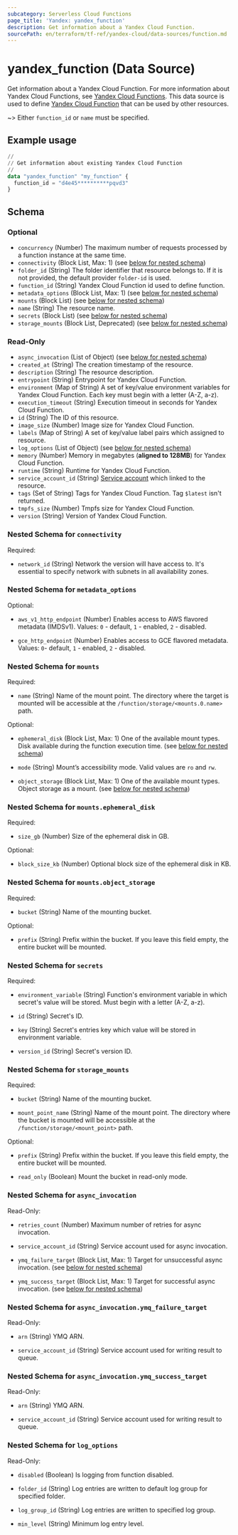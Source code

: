 ```yaml
---
subcategory: Serverless Cloud Functions
page_title: 'Yandex: yandex_function'
description: Get information about a Yandex Cloud Function.
sourcePath: en/terraform/tf-ref/yandex-cloud/data-sources/function.md
---
```


# yandex_function (Data Source)

Get information about a Yandex Cloud Function. For more information about Yandex Cloud Functions, see [Yandex Cloud Functions](https://yandex.cloud/docs/functions).
This data source is used to define [Yandex Cloud Function](https://yandex.cloud/docs/functions/concepts/function) that can be used by other resources.

~> Either `function_id` or `name` must be specified.

## Example usage

```terraform
//
// Get information about existing Yandex Cloud Function
//
data "yandex_function" "my_function" {
  function_id = "d4e45**********pqvd3"
}
```

<!-- schema generated by tfplugindocs -->
## Schema

### Optional

- `concurrency` (Number) The maximum number of requests processed by a function instance at the same time.
- `connectivity` (Block List, Max: 1) (see [below for nested schema](#nestedblock--connectivity))
- `folder_id` (String) The folder identifier that resource belongs to. If it is not provided, the default provider `folder-id` is used.
- `function_id` (String) Yandex Cloud Function id used to define function.
- `metadata_options` (Block List, Max: 1) (see [below for nested schema](#nestedblock--metadata_options))
- `mounts` (Block List) (see [below for nested schema](#nestedblock--mounts))
- `name` (String) The resource name.
- `secrets` (Block List) (see [below for nested schema](#nestedblock--secrets))
- `storage_mounts` (Block List, Deprecated) (see [below for nested schema](#nestedblock--storage_mounts))

### Read-Only

- `async_invocation` (List of Object) (see [below for nested schema](#nestedatt--async_invocation))
- `created_at` (String) The creation timestamp of the resource.
- `description` (String) The resource description.
- `entrypoint` (String) Entrypoint for Yandex Cloud Function.
- `environment` (Map of String) A set of key/value environment variables for Yandex Cloud Function. Each key must begin with a letter (A-Z, a-z).
- `execution_timeout` (String) Execution timeout in seconds for Yandex Cloud Function.
- `id` (String) The ID of this resource.
- `image_size` (Number) Image size for Yandex Cloud Function.
- `labels` (Map of String) A set of key/value label pairs which assigned to resource.
- `log_options` (List of Object) (see [below for nested schema](#nestedatt--log_options))
- `memory` (Number) Memory in megabytes (**aligned to 128MB**) for Yandex Cloud Function.
- `runtime` (String) Runtime for Yandex Cloud Function.
- `service_account_id` (String) [Service account](https://yandex.cloud/docs/iam/concepts/users/service-accounts) which linked to the resource.
- `tags` (Set of String) Tags for Yandex Cloud Function. Tag `$latest` isn't returned.
- `tmpfs_size` (Number) Tmpfs size for Yandex Cloud Function.
- `version` (String) Version of Yandex Cloud Function.

<a id="nestedblock--connectivity"></a>
### Nested Schema for `connectivity`

Required:

- `network_id` (String) Network the version will have access to. It's essential to specify network with subnets in all availability zones.



<a id="nestedblock--metadata_options"></a>
### Nested Schema for `metadata_options`

Optional:

- `aws_v1_http_endpoint` (Number) Enables access to AWS flavored metadata (IMDSv1). Values: `0` - default, `1` - enabled, `2` - disabled.

- `gce_http_endpoint` (Number) Enables access to GCE flavored metadata. Values: `0`- default, `1` - enabled, `2` - disabled.



<a id="nestedblock--mounts"></a>
### Nested Schema for `mounts`

Required:

- `name` (String) Name of the mount point. The directory where the target is mounted will be accessible at the `/function/storage/<mounts.0.name>` path.


Optional:

- `ephemeral_disk` (Block List, Max: 1) One of the available mount types. Disk available during the function execution time. (see [below for nested schema](#nestedblock--mounts--ephemeral_disk))

- `mode` (String) Mount’s accessibility mode. Valid values are `ro` and `rw`.

- `object_storage` (Block List, Max: 1) One of the available mount types. Object storage as a mount. (see [below for nested schema](#nestedblock--mounts--object_storage))


<a id="nestedblock--mounts--ephemeral_disk"></a>
### Nested Schema for `mounts.ephemeral_disk`

Required:

- `size_gb` (Number) Size of the ephemeral disk in GB.


Optional:

- `block_size_kb` (Number) Optional block size of the ephemeral disk in KB.



<a id="nestedblock--mounts--object_storage"></a>
### Nested Schema for `mounts.object_storage`

Required:

- `bucket` (String) Name of the mounting bucket.


Optional:

- `prefix` (String) Prefix within the bucket. If you leave this field empty, the entire bucket will be mounted.




<a id="nestedblock--secrets"></a>
### Nested Schema for `secrets`

Required:

- `environment_variable` (String) Function's environment variable in which secret's value will be stored. Must begin with a letter (A-Z, a-z).

- `id` (String) Secret's ID.

- `key` (String) Secret's entries key which value will be stored in environment variable.

- `version_id` (String) Secret's version ID.



<a id="nestedblock--storage_mounts"></a>
### Nested Schema for `storage_mounts`

Required:

- `bucket` (String) Name of the mounting bucket.

- `mount_point_name` (String) Name of the mount point. The directory where the bucket is mounted will be accessible at the `/function/storage/<mount_point>` path.


Optional:

- `prefix` (String) Prefix within the bucket. If you leave this field empty, the entire bucket will be mounted.

- `read_only` (Boolean) Mount the bucket in read-only mode.



<a id="nestedatt--async_invocation"></a>
### Nested Schema for `async_invocation`

Read-Only:

- `retries_count` (Number) Maximum number of retries for async invocation.

- `service_account_id` (String) Service account used for async invocation.

- `ymq_failure_target` (Block List, Max: 1) Target for unsuccessful async invocation. (see [below for nested schema](#nestedobjatt--async_invocation--ymq_failure_target))

- `ymq_success_target` (Block List, Max: 1) Target for successful async invocation. (see [below for nested schema](#nestedobjatt--async_invocation--ymq_success_target))


<a id="nestedobjatt--async_invocation--ymq_failure_target"></a>
### Nested Schema for `async_invocation.ymq_failure_target`

Read-Only:

- `arn` (String) YMQ ARN.

- `service_account_id` (String) Service account used for writing result to queue.



<a id="nestedobjatt--async_invocation--ymq_success_target"></a>
### Nested Schema for `async_invocation.ymq_success_target`

Read-Only:

- `arn` (String) YMQ ARN.

- `service_account_id` (String) Service account used for writing result to queue.




<a id="nestedatt--log_options"></a>
### Nested Schema for `log_options`

Read-Only:

- `disabled` (Boolean) Is logging from function disabled.

- `folder_id` (String) Log entries are written to default log group for specified folder.

- `log_group_id` (String) Log entries are written to specified log group.

- `min_level` (String) Minimum log entry level.

